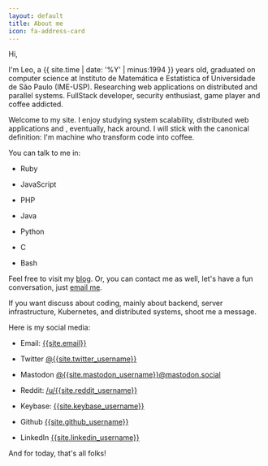 ```yaml
---
layout: default
title: About me
icon: fa-address-card
---
```

Hi,

I'm Leo, a {{ site.time | date: '%Y' | minus:1994 }} years old, graduated on computer science at Instituto de Matemática e Estatística of Universidade de São Paulo (IME-USP). Researching web applications on distributed and parallel systems. FullStack developer, security enthusiast, game player and coffee addicted. 

Welcome to my site. I enjoy studying system scalability, distributed web applications and , eventually, hack around. I will stick with the canonical definition: I'm machine who transform code into coffee.

You can talk to me in:

- Ruby

- JavaScript

- PHP

- Java

- Python

- C

- Bash

Feel free to visit my [blog]({{site.blog}}). Or, you can contact me as well, let's have a fun conversation, just [email me](mailto:{{site.email}}).

If you want discuss about coding, mainly about backend, server infrastructure, Kubernetes, and distributed systems, shoot me a message.

Here is my social media:

- Email: [{{site.email}}](mailto:{{site.email}})

- Twitter [@{{site.twitter_username}}](https://twitter.com/{{site.twitter_username}})

- Mastodon [@{{site.mastodon_username}}@mastodon.social](https://mastodon.social/@{{site.twitter_username}})

- Reddit: [/u/{{site.reddit_username}}](https://reddit.com/u/{{site.reddit_username}})

- Keybase: [{{site.keybase_username}}](https://keybase.io/{{site.keybase_username}})

- Github [{{site.github_username}}](https://github.com/{{site.github_username}})

- LinkedIn [{{site.linkedin_username}}](https://www.linkedin.com/in/{{site.linkedin_username}})

And for today, that's all folks!
